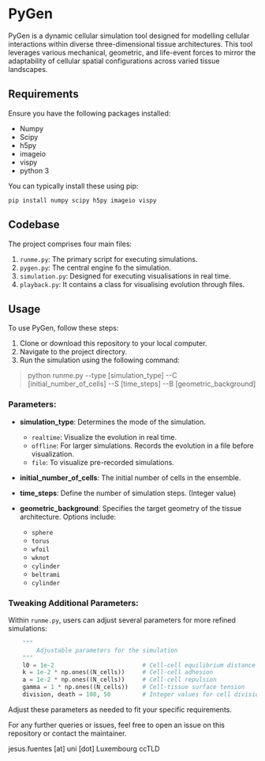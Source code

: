 # PyGen

PyGen is a dynamic cellular simulation tool designed for modelling cellular interactions within diverse three-dimensional tissue architectures. This tool leverages various mechanical, geometric, and life-event forces to mirror the adaptability of cellular spatial configurations across varied tissue landscapes.

## Requirements

Ensure you have the following packages installed:

- Numpy
- Scipy
- h5py
- imageio
- vispy
- python 3

You can typically install these using pip:

`pip install numpy scipy h5py imageio vispy`


## Codebase

The project comprises four main files:


1. `runme.py`: The primary script for executing simulations.
2. `pygen.py`: The central engine fo the simulation.
3. `simulation.py`: Designed for executing visualisations in real time.
4. `playback.py`: It contains a class for visualising evolution through files.

## Usage

To use PyGen, follow these steps:

1. Clone or download this repository to your local computer.
2. Navigate to the project directory.
3. Run the simulation using the following command:

> python runme.py --type [simulation_type] --C [initial_number_of_cells] --S [time_steps] --B [geometric_background]


### Parameters:

- **simulation_type**: Determines the mode of the simulation. 
    - `realtime`: Visualize the evolution in real time.
    - `offline`: For larger simulations. Records the evolution in a file before visualization.
    - `file`: To visualize pre-recorded simulations.
  
- **initial_number_of_cells**: The initial number of cells in the ensemble.
  
- **time_steps**: Define the number of simulation steps. (Integer value)

- **geometric_background**: Specifies the target geometry of the tissue architecture. Options include:
    - `sphere`
    - `torus`
    - `wfoil`
    - `wknot`
    - `cylinder`
    - `beltrami`
    - `cylinder`

### Tweaking Additional Parameters:

Within `runme.py`, users can adjust several parameters for more refined simulations:

```python
    """ 
        Adjustable parameters for the simulation
    """
    l0 = 1e-2                         # Cell-cell equilibrium distance
    k = 1e-2 * np.ones((N_cells))     # Cell-cell adhesion
    a = 1e-2 * np.ones((N_cells))     # Cell-cell repulsion
    gamma = 1 * np.ones((N_cells))    # Cell-tissue surface tension
    division, death = 100, 50         # Integer values for cell divisions & deaths
```

Adjust these parameters as needed to fit your specific requirements.

For any further queries or issues, feel free to open an issue on this repository or contact the maintainer.

jesus.fuentes [at] uni [dot] Luxembourg ccTLD



